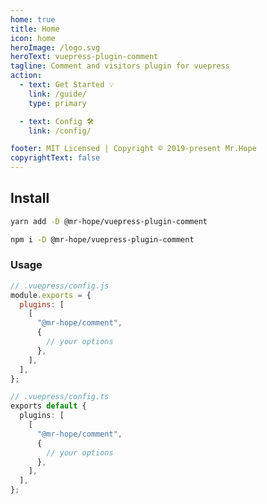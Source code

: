 ```yaml
---
home: true
title: Home
icon: home
heroImage: /logo.svg
heroText: vuepress-plugin-comment
tagline: Comment and visitors plugin for vuepress
action:
  - text: Get Started 💡
    link: /guide/
    type: primary

  - text: Config 🛠
    link: /config/

footer: MIT Licensed | Copyright © 2019-present Mr.Hope
copyrightText: false
---
```


## Install

<CodeGroup>
<CodeGroupItem title="yarn">

```bash
yarn add -D @mr-hope/vuepress-plugin-comment
```

</CodeGroupItem>

<CodeGroupItem title="npm">

```bash
npm i -D @mr-hope/vuepress-plugin-comment
```

</CodeGroupItem>
</CodeGroup>

### Usage

<CodeGroup>
<CodeGroupItem title="js">

```js
// .vuepress/config.js
module.exports = {
  plugins: [
    [
      "@mr-hope/comment",
      {
        // your options
      },
    ],
  ],
};
```

</CodeGroupItem>

<CodeGroupItem title="ts">

```ts
// .vuepress/config.ts
exports default {
  plugins: [
    [
      "@mr-hope/comment",
      {
        // your options
      },
    ],
  ],
};
```

</CodeGroupItem>
</CodeGroup>
